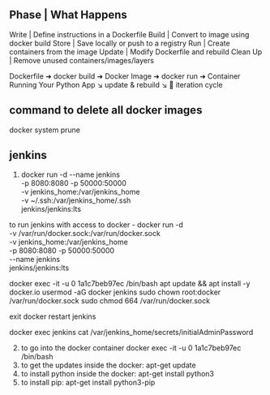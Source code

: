 ## Phase    | What Happens
Write       | Define instructions in a Dockerfile
Build       | Convert to image using docker build
Store       | Save locally or push to a registry
Run         | Create containers from the image
Update      | Modify Dockerfile and rebuild
Clean Up    | Remove unused containers/images/layers


Dockerfile ➜ docker build ➜ Docker Image ➜ docker run ➜ Container Running Your Python App
           ↘ update & rebuild ↘
           🔁 iteration cycle

## command to delete all docker images 
docker system prune 

## jenkins 
1. docker run -d --name jenkins \
  -p 8080:8080 -p 50000:50000 \
  -v jenkins_home:/var/jenkins_home \
  -v ~/.ssh:/var/jenkins_home/.ssh \
  jenkins/jenkins:lts

to run jenkins with access to docker -
docker run -d \
  -v /var/run/docker.sock:/var/run/docker.sock \
  -v jenkins_home:/var/jenkins_home \
  -p 8080:8080 -p 50000:50000 \
  --name jenkins \
  jenkins/jenkins:lts

docker exec -it -u 0 1a1c7beb97ec /bin/bash
apt update && apt install -y docker.io
usermod -aG docker jenkins
sudo chown root:docker /var/run/docker.sock
sudo chmod 664 /var/run/docker.sock

exit 
docker restart jenkins



docker exec jenkins cat /var/jenkins_home/secrets/initialAdminPassword

2. to go into the docker container docker exec -it -u 0 1a1c7beb97ec /bin/bash
3. to get the updates inside the docker: apt-get update
4. to install python inside the docker: apt-get install python3
5. to install pip: apt-get install python3-pip
